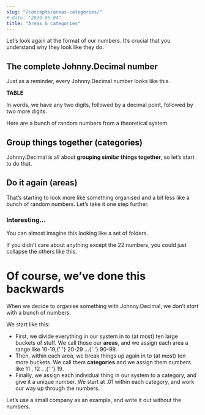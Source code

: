 ```yaml
---
slug: "/concepts/areas-categories/"
# date: "2019-05-04"
title: "Areas & categories"
---
```


Let’s look again at the format of our numbers. It’s crucial that you understand why they look like they do.

## The complete Johnny.Decimal number

Just as a reminder, every Johnny.Decimal number looks like this.

**TABLE**

In words, we have any two digits, followed by a decimal point, followed by two more digits.

Here are a bunch of random numbers from a theoretical system.

## Group things together (categories)

Johnny.Decimal is all about **grouping similar things together**, so let’s start to do that.

## Do it again (areas)

That’s starting to look more like something organised and a bit less like a bunch of random numbers. Let’s take it one step further.

### Interesting...

You can almost imagine this looking like a set of folders.

If you didn’t care about anything except the 22 numbers, you could just collapse the others like this.

# Of course, we’ve done this backwards

When we decide to organise something with Johnny.Decimal, we don’t _start_ with a bunch of numbers.

We start like this:

- First, we divide everything in our system in to (at most) ten large buckets of stuff. We call those our **areas**, and we assign each area a range like
  <span className={styles.johnnyDecimal_boxed}>10-19</span>,{' '}
  <span className={styles.johnnyDecimal_boxed}>20-29</span> …{' '}
  <span className={styles.johnnyDecimal_boxed}>90-99</span>.
- Then, within each area, we break things up again in to (at most) ten more buckets. We call them **categories** and we assign them numbers like <span className={styles.johnnyDecimal_boxed}>11</span>
  , <span className={styles.johnnyDecimal_boxed}>12</span> …{' '}
  <span className={styles.johnnyDecimal_boxed}>19</span>.
- Finally, we assign each individual thing in our system to a category, and give it a unique number. We start at
  <span className={styles.johnnyDecimal_boxed}>.01</span> within each
  category, and work our way up through the numbers.

Let’s use a small company as an example, and write it out without the numbers.

